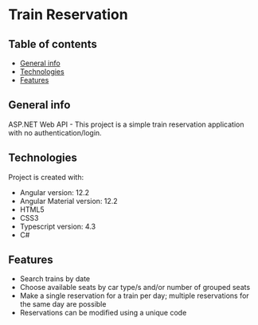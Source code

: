 # Train Reservation
## Table of contents
* [General info](#general-info)
* [Technologies](#technologies)
* [Features](#features)

## General info
ASP.NET Web API - 
This project is a simple train reservation application with no authentication/login.
	
## Technologies
Project is created with:
* Angular version: 12.2
* Angular Material version: 12.2
* HTML5
* CSS3
* Typescript version: 4.3
* C#

## Features
* Search trains by date
* Choose available seats by car type/s and/or number of grouped seats
* Make a single reservation for a train per day; multiple reservations for the same day are possible
* Reservations can be modified using a unique code
